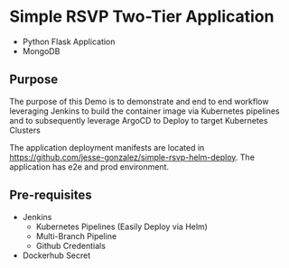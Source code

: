 # Simple RSVP Two-Tier Application

- Python Flask Application
- MongoDB

## Purpose

The purpose of this Demo is to demonstrate and end to end workflow leveraging Jenkins to build the container image via Kubernetes pipelines and to
subsequently leverage ArgoCD to Deploy to target Kubernetes Clusters

The application deployment manifests are located in https://github.com/jesse-gonzalez/simple-rsvp-helm-deploy. The application has e2e and prod environment.

## Pre-requisites

- Jenkins
  - Kubernetes Pipelines (Easily Deploy via Helm)
  - Multi-Branch Pipeline
  - Github Credentials
- Dockerhub Secret
